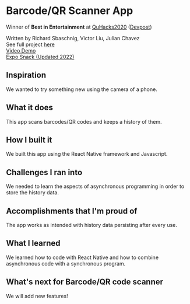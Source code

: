 # Barcode/QR Scanner App
Winner of **Best in Entertainment** at [QuHacks2020](https://quhacks.tech/) ([Devpost](https://quhacks2020.devpost.com/))  
  
Written by Richard Sbaschnig, Victor Liu, Julian Chavez  
See full project [here](https://devpost.com/software/barcode-qr-code-scanner)  
[Video Demo](https://youtu.be/fGIddomfrzs)  
[Expo Snack (Updated 2022)](https://snack.expo.dev/@liuvictor/6c22f0)  

## Inspiration
We wanted to try something new using the camera of a phone.
## What it does
This app scans barcodes/QR codes and keeps a history of them.
## How I built it
We built this app using the React Native framework and Javascript.
## Challenges I ran into
We needed to learn the aspects of asynchronous programming in order to store the history data.
## Accomplishments that I'm proud of
The app works as intended with history data persisting after every use.
## What I learned
We learned how to code with React Native and how to combine asynchronous code with a synchronous program.
## What's next for Barcode/QR code scanner
We will add new features!
